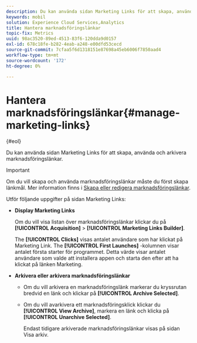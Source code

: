 ```yaml
---
description: Du kan använda sidan Marketing Links för att skapa, använda och arkivera marknadsföringslänkar.
keywords: mobil
solution: Experience Cloud Services,Analytics
title: Hantera marknadsföringslänkar
topic-fix: Metrics
uuid: 98ac3520-89ed-4513-83f6-120dda9d0157
exl-id: 678c18fe-b282-4eab-a248-e00dfd53cecd
source-git-commit: 7cfaa5f6d1318151e87698a45eb6006f7850aad4
workflow-type: tm+mt
source-wordcount: '172'
ht-degree: 0%

---
```


# Hantera marknadsföringslänkar{#manage-marketing-links}

{#eol}

Du kan använda sidan Marketing Links för att skapa, använda och arkivera marknadsföringslänkar.

>[!IMPORTANT]
>
>Om du vill skapa och använda marknadsföringslänkar måste du först skapa länkmål. Mer information finns i [Skapa eller redigera marknadsföringslänkar](/help/using/acquisition-main/c-marketing-links-builder/t-create-edit-adobe-links/t-create-edit-adobe-links.md).

Utför följande uppgifter på sidan Marketing Links:

* **Display Marketing Links**

   Om du vill visa listan över marknadsföringslänkar klickar du på **[!UICONTROL Acquisition]** > **[!UICONTROL Marketing Links Builder]**.

   The **[!UICONTROL Clicks]** visas antalet användare som har klickat på Marketing Link. The **[!UICONTROL First Launches]** -kolumnen visar antalet första starter för programmet. Detta värde visar antalet användare som valde att installera appen och starta den efter att ha klickat på länken Marketing.

* **Arkivera eller arkivera marknadsföringslänkar**

   * Om du vill arkivera en marknadsföringslänk markerar du kryssrutan bredvid en länk och klickar på **[!UICONTROL Archive Selected]**.
   * Om du vill avarkivera ett marknadsföringsklick klickar du **[!UICONTROL View Archive]**, markera en länk och klicka på **[!UICONTROL Unarchive Selected]**.

      Endast tidigare arkiverade marknadsföringslänkar visas på sidan Visa arkiv.
